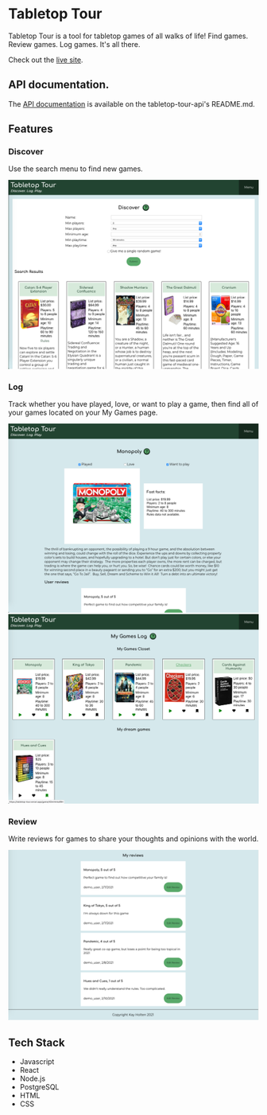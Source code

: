# Tabletop Tour

Tabletop Tour is a tool for tabletop games of all walks of life! Find games. Review games. Log games. It's all there.

Check out the [live site](https://tabletop-tour.vercel.app/).

## API documentation.

The [API documentation](https://github.com/kayleidoscope/tabletop-tour-api) is available on the tabletop-tour-api's README.md.

## Features

### Discover

Use the search menu to find new games.

<img src="/screenshots/discover-all.png">

### Log

Track whether you have played, love, or want to play a game, then find all of your games located on your My Games page.

<img src="/screenshots/discover-game.png">
<img src="/screenshots/log.png">

### Review

Write reviews for games to share your thoughts and opinions with the world.

<img src="/screenshots/review.png">

## Tech Stack

* Javascript
* React
* Node.js
* PostgreSQL
* HTML
* CSS

